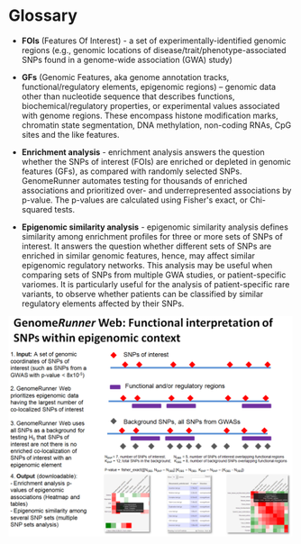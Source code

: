 


Glossary
========================================================

* **FOIs** (Features Of Interest) - a set of experimentally-identified genomic regions (e.g., genomic locations of disease/trait/phenotype-associated SNPs found in a genome-wide association (GWA) study)

* **GFs** (Genomic Features, aka genome annotation tracks, functional/regulatory elements, epigenomic regions) – genomic data other than nucleotide sequence that describes functions, biochemical/regulatory properties, or experimental values associated with genome regions. These encompass histone modification marks, chromatin state segmentation, DNA methylation, non-coding RNAs, CpG sites and the like features.

* **Enrichment analysis** - enrichment analysis answers the question whether the SNPs of interest (FOIs) are enriched or depleted in genomic features (GFs), as compared with randomly selected SNPs. GenomeRunner automates testing for thousands of enriched associations and prioritized over- and underrepresented associations by p-value. The p-values are calculated using Fisher's exact, or Chi-squared tests.

* **Epigenomic similarity analysis** - epigenomic similarity analysis defines similarity among enrichment profiles for three or more sets of SNPs of interest. It answers the question whether different sets of SNPs are enriched in similar genomic features, hence, may affect similar epigenomic regulatory networks. This analysis may be useful when comparing sets of SNPs from multiple GWA studies, or patient-specific variomes. It is particularly useful for the analysis of patient-specific rare variants, to observe whether patients can be classified by similar regulatory elements affected by their SNPs.

![GenomeRunner overview](../figures/GROverview.png "GenomeRunner overview")
